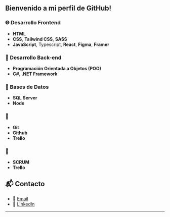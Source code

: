  ## Bienvenido a mi perfil de GitHub!

### 🌐 Desarrollo Frontend
- **HTML**
- **CSS**, **Tailwind CSS**, **SASS**
- **JavaScript**, Typescript, **React**, **Figma**, **Framer** 

### 🔨 Desarrollo Back-end
- **Programación Orientada a Objetos (POO)**
- **C#**, **.NET Framework**

### 💾 Bases de Datos
- **SQL Server**
- **Node**
### 🔄 
- **Git**
- **Github**
- **Trello**

### 🚀 
- **SCRUM**
- **Trello**


## 📬 Contacto

- 📧 [Email](mailto:gastonibanezcv@gmail.com)
- 🔗 [LinkedIn](https://www.linkedin.com/in/gastonibanezdev/)

---


